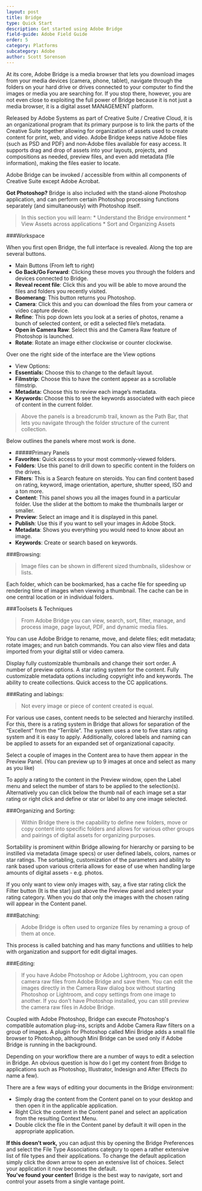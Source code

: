 ```yaml
---
layout: post
title: Bridge
type: Quick Start
description: Get started using Adobe Bridge
field-guide: Adobe Field Guide
order: 5
category: Platforms
subcategory: Adobe
author: Scott Sorenson
---
```


At its core, Adobe Bridge is a media browser that lets you download images from your media devices (camera, phone, tablet), navigate through the folders on your hard drive or drives connected to your computer to find the images or media you are searching for. If you stop there, however, you are not even close to exploiting the full power of Bridge because it is not just a media browser, it is a digital asset MANAGEMENT platform.

Released by Adobe Systems as part of Creative Suite / Creative Cloud, it is an organizational program that its primary purpose is to link the parts of the Creative Suite together allowing for organization of assets used to create content for print, web, and video. Adobe Bridge keeps native Adobe files (such as PSD and PDF) and non‑Adobe files available for easy access. It supports drag and drop of assets into your layouts, projects, and compositions as needed, preview files, and even add metadata (file information), making the files easier to locate.

Adobe Bridge can be invoked / accessible from within all components of Creative Suite except Adobe Acrobat.

<div class="alert alert-warning"><strong>Got Photoshop?</strong> Bridge is also included with the stand-alone Photoshop application, and can perform certain Photoshop processing functions separately (and simultaneously) with Photoshop itself.</div>

> In this section you will learn:
    * Understand the Bridge environment
    * View Assets across applications
    * Sort and Organizing Assets 


###Workspace

<div class="alert alert-info"><span class="glyphicon glyphicon-hand-down" aria-hidden="true"></span> When you first open Bridge, the full interface is revealed. Along the top are several buttons.
</div>

* Main Buttons (From left to right)
 * **Go Back/Go Forward**: Clicking these moves you through the folders and devices connected to Bridge.
 * **Reveal recent file**: Click this and you will be able to move around the files and folders you recently visited.
 * **Boomerang**: This button returns you Photoshop.
 * **Camera**: Click this and you can download the files from your camera or video capture device.
 * **Refine**: This pop down lets you look at a series of photos, rename a bunch of selected content, or edit a selected file’s metadata.
 * **Open in Camera Raw**: Select this and the Camera Raw feature of Photoshop is launched.
 * **Rotate**: Rotate an image either clockwise or counter clockwise.
 
<div class="alert alert-info"><span class="glyphicon glyphicon-hand-right" aria-hidden="true"></span> Over one the right side of the interface are the View options
</div>

* View Options:
 * **Essentials:** Choose this to change to the default layout.
 * **Filmstrip**: Choose this to have the content appear as a scrollable  filmstrip.
 * **Metadata:** Choose this to review each image’s metadata.
 * **Keywords:** Choose this to see the keywords associated with each piece of content in the current folder.
 
>Above the panels is a breadcrumb trail, known as the Path Bar, that lets you navigate through the folder structure of the current collection.
 
 <div class="alert alert-info"><span class="glyphicon glyphicon-hand-down" aria-hidden="true"></span> Below outlines the panels where most work is done.
</div>
 
* #####Primary Panels
 * **Favorites**: Quick access to your most commonly-viewed folders.
 * **Folders**: Use this panel to drill down to specific content in the folders on the drives.
 * **Filters**: This is a Search feature on steroids. You can find content  based on rating, keyword, image orientation, aperture, shutter speed, ISO and a ton more.
 * **Content**: This panel shows you all the images found in a particular folder. Use the slider at the bottom to make the thumbnails larger or smaller.
 * **Preview**: Select an image and it is displayed in this panel.
 * **Publish**: Use this if you want to sell your images in Adobe Stock.
 * **Metadata**: Shows you everything you would need to know about an image.
 * **Keywords**: Create or search based on keywords.


###Browsing:

>Image files can be shown in different sized thumbnails, slideshow or lists. 

Each folder, which can be bookmarked, has a cache file for speeding up rendering time of images when viewing a thumbnail. The cache can be in one central location or in individual folders.


###Toolsets & Techniques

>From Adobe Bridge you can view, search, sort, filter, manage, and process image, page layout, PDF, and dynamic media files. 

You can use Adobe Bridge to rename, move, and delete files; edit metadata; rotate images; and run batch commands. You can also view files and data imported from your digital still or video camera. 

Display fully customizable thumbnails and change their sort order.
A number of preview options.
A star rating system for the content.
Fully customizable metadata options including copyright info and keywords.
The ability to create collections.
Quick access to the CC applications.


###Rating and labings:

>Not every image or piece of content created is equal. 

For various use cases, content needs to be selected and hierarchy instilled. For this, there is a rating system in Bridge that allows for separation of the “Excellent” from the “Terrible”. The system uses a one to five stars rating system and it is easy to apply. Additionally, colored labels and naming can be applied to assets for an expanded set of organizational capacity.

Select a couple of images in the Content area to have them appear in the Preview Panel. (You can preview up to 9 images at once and select as many as you like)

To apply a rating to the content in the Preview window, open the Label menu and select the number of stars to be applied to the selection(s). Alternatively you can click below the thumb nail of each image set a star rating or right click and define or star or label to any one image selected. 


###Organizing and Sorting:

>Within Bridge there is the capability to define new folders, move or copy content into specific folders and allows for various other groups and pairings of digital assets for organizing purposes. 

Sortability is prominent within Bridge allowing for hierarchy or parsing to be instilled via metadata (image specs) or user defined labels, colors, names or star ratings. The sortabling, customization of the parameters and ability to rank based upon various criteria allows for ease of use when handling large amounts of digital assets - e.g. photos. 

If you only want to view only images with, say, a five star rating click the Filter button (It is the star)  just above the Preview panel and select your rating category. When you do that only the images with the chosen rating will appear in the Content panel.


###Batching:

>Adobe Bridge is often used to organize files by renaming a group of them at once. 

This process is called batching and has many functions and utilities to help with organization and support for edit digital images. 


###Editing:

>If you have Adobe Photoshop or Adobe Lightroom, you can open camera raw files from Adobe Bridge and save them. You can edit the images directly in the Camera Raw dialog box without starting Photoshop or Lightroom, and copy settings from one image to another. If you don’t have Photoshop installed, you can still preview the camera raw files in Adobe Bridge.

Coupled with Adobe Photoshop, Bridge can execute Photoshop's compatible automation plug-ins, scripts and Adobe Camera Raw filters on a group of images. A plugin for Photoshop called Mini Bridge adds a small file browser to Photoshop, although Mini Bridge can be used only if Adobe Bridge is running in the background.

Depending on your workflow there are a number of ways to edit a selection in Bridge. An obvious question is how do I get my content from Bridge to applications such as Photoshop, Illustrator, Indesign and After Effects (to name a few). 


<div class="alert alert-info"><span class="glyphicon glyphicon-hand-down" aria-hidden="true"></span> There are a few ways of editing your documents in the Bridge environment:
</div>

* Simply drag the content from the Content panel on to your desktop and then open it in the applicable application.
* Right Click the content in the Content panel and select an application from the resulting Context Menu.
* Double click the file in the Content panel by default it will open in the appropriate application. 

<div class="alert alert-warning"><strong>If this doesn’t work,</strong> you can adjust this by opening the Bridge Preferences and select the File Type Associations category to open a rather extensive list of file types and their applications. To change the default application simply click the down arrow to open an extensive list of choices. Select your application it now becomes the default.</div>

<div class="alert alert-success"><strong>You've found your center!</strong> Bridge is the best way to navigate, sort and control your assets from a single vantage point.</div>